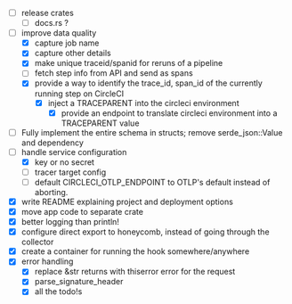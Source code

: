 * [ ] release crates
    * [ ] docs.rs ?

* [ ] improve data quality
    * [x] capture job name
    * [x] capture other details
    * [x] make unique traceid/spanid for reruns of a pipeline
    * [ ] fetch step info from API and send as spans
    * [x] provide a way to identify the trace_id, span_id of the currently running step on CircleCI
        * [x] inject a TRACEPARENT into the circleci environment
            * [x] provide an endpoint to translate circleci environment into a TRACEPARENT value
* [ ] Fully implement the entire schema in structs; remove serde_json::Value and dependency
* [ ] handle service configuration
    * [x] key or no secret
    * [ ] tracer target config
    * [ ] default CIRCLECI_OTLP_ENDPOINT to OTLP's default instead of aborting.

* [x] write README explaining project and deployment options
* [x] move app code to separate crate
* [x] better logging than println!
* [x] configure direct export to honeycomb, instead of going through the collector
* [x] create a container for running the hook somewhere/anywhere
* [x] error handling
    * [x] replace &str returns with thiserror error for the request
    * [x] parse_signature_header
    * [x] all the todo!s
